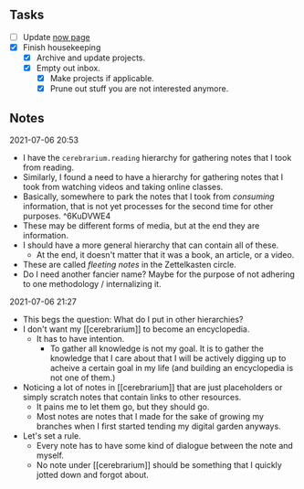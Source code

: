 
## Tasks
- [ ] Update [now page](https://www.markhyunikchoi.com/now/)
- [x] Finish housekeeping
  - [x] Archive and update projects.
  - [x] Empty out inbox.
    - [x] Make projects if applicable.
    - [x] Prune out stuff you are not interested anymore.

## Notes
2021-07-06 20:53
- I have the `cerebrarium.reading` hierarchy for gathering notes that I took from reading.
- Similarly, I found a need to have a hierarchy for gathering notes that I took from watching videos and taking online classes.
- Basically, somewhere to park the notes that I took from _consuming_ information, that is not yet processes for the second time for other purposes. ^6KuDVWE4
- These may be different forms of media, but at the end they are information.
- I should have a more general hierarchy that can contain all of these.
  - At the end, it doesn't matter that it was a book, an article, or a video.
- These are called _fleeting notes_ in the Zettelkasten circle.
- Do I need another fancier name? Maybe for the purpose of not adhering to one methodology / internalizing it.

2021-07-06 21:27
- This begs the question: What do I put in other hierarchies?
- I don't want my [[cerebrarium]] to become an encyclopedia. 
  - It has to have intention. 
    - To gather all knowledge is not my goal. It is to gather the knowledge that I care about that I will be actively digging up to acheive a certain goal in my life (and building an encyclopedia is not one of them.)
- Noticing a lot of notes in [[cerebrarium]] that are just placeholders or simply scratch notes that contain links to other resources.
  - It pains me to let them go, but they should go.
  - Most notes are notes that I made for the sake of growing my branches when I first started tending my digital garden anyways.
- Let's set a rule.
  - Every note has to have some kind of dialogue between the note and myself.
  - No note under [[cerebrarium]] should be something that I quickly jotted down and forgot about.
